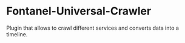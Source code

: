 Fontanel-Universal-Crawler
==========================

Plugin that allows to crawl different services and converts data into a timeline.
